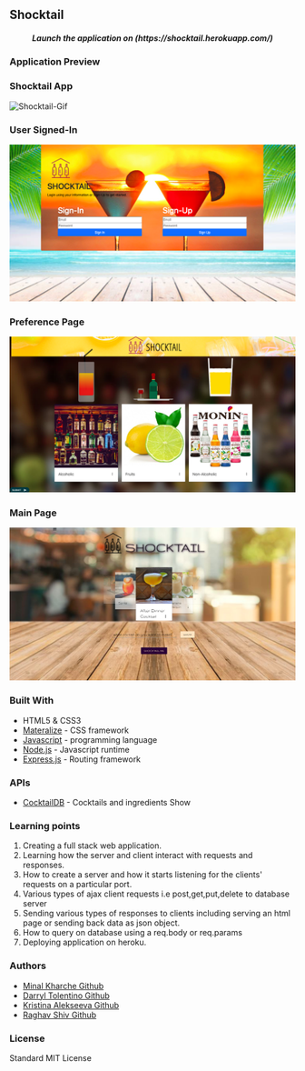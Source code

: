 ## Shocktail

<!-- ### Description -->

<h5 align="center">Launch the application on (https://shocktail.herokuapp.com/)</h5>

### Application Preview

### Shocktail App
![Shocktail-Gif](public/assets/images/shocktail.gif)

### User Signed-In
![Shocktail-SignIn](public/assets/images/signin.png)

### Preference Page
![Shocktail-pref](public/assets/images/pref.png)

### Main Page
![Shocktail-main](public/assets/images/main.png)

### Built With
* HTML5 & CSS3
* [Materalize]() - CSS framework
* [Javascript](https://www.javascript.com/) - programming language
* [Node.js](https://nodejs.org/en/) - Javascript runtime
* [Express.js](https://expressjs.com/) - Routing framework

### APIs
* [CocktailDB](https://www.thecocktaildb.com/) - Cocktails and ingredients Show

<!-- ## Code snippets -->

### Learning points
1. Creating a full stack web application.
2. Learning how the server and client interact with requests and responses.
3. How to create a server and how it starts listening for the clients' requests on a particular port.
4. Various types of ajax client requests i.e post,get,put,delete to database server
5. Sending various types of responses to clients including serving an html page or sending back data as json object.
6. How to query on database using a req.body or req.params
7. Deploying application on heroku.


### Authors
* [Minal Kharche Github](https://github.com/minalk24)  
* [Darryl Tolentino Github](https://github.com/DarrylJLTolentino)  
* [Kristina Alekseeva Github](https://github.com/javascriptkitty) 
* [Raghav Shiv Github](https://github.com/rshiv7) 

### License
Standard MIT License